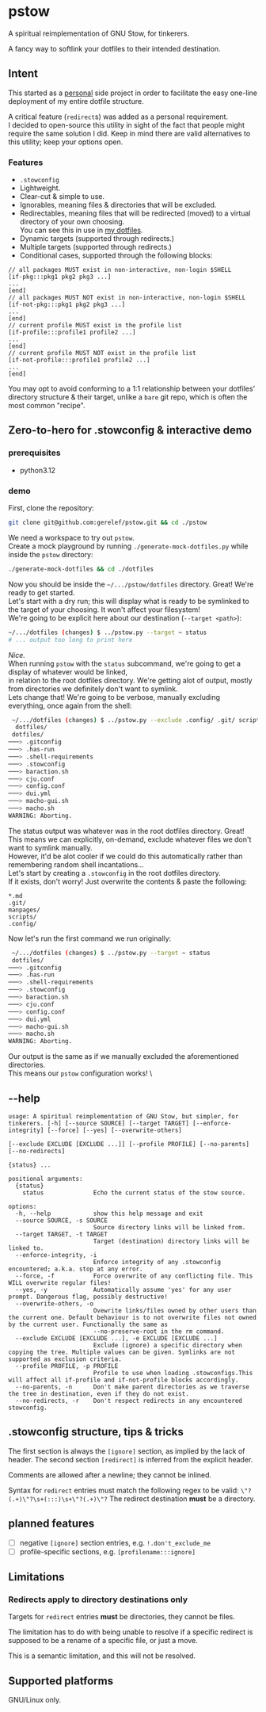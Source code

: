 # pstow
A spiritual reimplementation of GNU Stow, for tinkerers.

A fancy way to softlink your dotfiles to their intended destination.

## Intent
This started as a [personal](https://github.com/gerelef/) side project in order to facilitate the easy one-line 
deployment of my entire dotfile structure.

A critical feature (`redirect`s) was added as a personal requirement. \
I decided to open-source this utility in sight of the fact that people might require the same solution I did.
Keep in mind there are valid alternatives to this utility; keep your options open.
### Features
- `.stowconfig`
- Lightweight.
- Clear-cut & simple to use.
- Ignorables, meaning files & directories that will be excluded.
- Redirectables, meaning files that will be redirected (moved) to a virtual directory of your own choosing. \
You can see this in use in [my dotfiles](https://github.com/gerelef/dotfiles).
- Dynamic targets (supported through redirects.)
- Multiple targets (supported through redirects.)
- Conditional cases, supported through the following blocks:
```stowconfig
// all packages MUST exist in non-interactive, non-login $SHELL
[if-pkg:::pkg1 pkg2 pkg3 ...]
...
[end]
// all packages MUST NOT exist in non-interactive, non-login $SHELL
[if-not-pkg:::pkg1 pkg2 pkg3 ...]
...
[end]
// current profile MUST exist in the profile list 
[if-profile:::profile1 profile2 ...]
...
[end]
// current profile MUST NOT exist in the profile list
[if-not-profile:::profile1 profile2 ...]
...
[end]
```
You may opt to avoid conforming to a 1:1 relationship between your dotfiles' directory structure & their target, 
unlike a `bare` git repo, which is often the most common "recipe".  

## Zero-to-hero for .stowconfig & interactive demo
### prerequisites
- python3.12

### demo
First, clone the repository:
```bash
git clone git@github.com:gerelef/pstow.git && cd ./pstow
```
We need a workspace to try out `pstow`. \
Create a mock playground by running `./generate-mock-dotfiles.py` while inside the `pstow` directory:
```bash
./generate-mock-dotfiles && cd ./dotfiles
```
Now you should be inside the `~/.../pstow/dotfiles` directory. Great! We're ready to get started. \
Let's start with a dry run; this will display what is ready to be symlinked to the target of your choosing. 
It won't affect your filesystem! \
We're going to be explicit here about our destination (`--target <path>`):
```bash
~/.../dotfiles (changes) $ ../pstow.py --target ~ status
# ... output too long to print here
```
*Nice.* \
When running `pstow` with the `status` subcommand, we're going to get a display of whatever would be linked, \
in relation to the root dotfiles directory.
We're getting alot of output, mostly from directories we definitely don't want to symlink. \
Lets change that! We're going to be verbose, manually excluding everything, once again from the shell:
```bash
 ~/.../dotfiles (changes) $ ../pstow.py --exclude .config/ .git/ scripts/ manpages/ --target ~ status
  dotfiles/
 dotfiles/
───> .gitconfig
───> .has-run
───> .shell-requirements
───> .stowconfig
───> baraction.sh
───> cju.conf
───> config.conf
───> dui.yml
───> macho-gui.sh
───> macho.sh
WARNING: Aborting.
```
The status output was whatever was in the root dotfiles directory. Great! This means we can explicitly, on-demand,
exclude whatever files we don't want to symlink manually. \
However, it'd be alot cooler if we could do this automatically rather than remembering random shell incantations... \
Let's start by creating a `.stowconfig` in the root dotfiles directory. \
If it exists, don't worry! Just overwrite the contents & paste the following:
```
*.md
.git/
manpages/
scripts/
.config/
```
Now let's run the first command we run originally:
```bash
 ~/.../dotfiles (changes) $ ../pstow.py --target ~ status
 dotfiles/
───> .gitconfig
───> .has-run
───> .shell-requirements
───> .stowconfig
───> baraction.sh
───> cju.conf
───> config.conf
───> dui.yml
───> macho-gui.sh
───> macho.sh
WARNING: Aborting.
```
Our output is the same as if we manually excluded the aforementioned directories. \
This means our `pstow` configuration works! \



## --help
```
usage: A spiritual reimplementation of GNU Stow, but simpler, for tinkerers. [-h] [--source SOURCE] [--target TARGET] [--enforce-integrity] [--force] [--yes] [--overwrite-others]
                                                                             [--exclude EXCLUDE [EXCLUDE ...]] [--profile PROFILE] [--no-parents] [--no-redirects]
                                                                             {status} ...

positional arguments:
  {status}
    status              Echo the current status of the stow source.

options:
  -h, --help            show this help message and exit
  --source SOURCE, -s SOURCE
                        Source directory links will be linked from.
  --target TARGET, -t TARGET
                        Target (destination) directory links will be linked to.
  --enforce-integrity, -i
                        Enforce integrity of any .stowconfig encountered; a.k.a. stop at any error.
  --force, -f           Force overwrite of any conflicting file. This WILL overwrite regular files!
  --yes, -y             Automatically assume 'yes' for any user prompt. Dangerous flag, possibly destructive!
  --overwrite-others, -o
                        Ovewrite links/files owned by other users than the current one. Default behaviour is to not overwrite files not owned by the current user. Functionally the same as
                        --no-preserve-root in the rm command.
  --exclude EXCLUDE [EXCLUDE ...], -e EXCLUDE [EXCLUDE ...]
                        Exclude (ignore) a specific directory when copying the tree. Multiple values can be given. Symlinks are not supported as exclusion criteria.
  --profile PROFILE, -p PROFILE
                        Profile to use when loading .stowconfigs.This will affect all if-profile and if-not-profile blocks accordingly.
  --no-parents, -n      Don't make parent directories as we traverse the tree in destination, even if they do not exist.
  --no-redirects, -r    Don't respect redirects in any encountered stowconfig.
```

## .stowconfig structure, tips & tricks
The first section is always the `[ignore]` section, as implied by the lack of header.
The second section `[redirect]` is inferred from the explicit header. 

Comments are allowed after a newline; they cannot be inlined.

Syntax for `redirect` entries must match the following regex to be valid: `\"?(.+)\"?\s+(:::)\s+\"?(.+)\"?`
The redirect destination **must** be a directory. 

## planned features
- [ ] negative `[ignore]` section entries, e.g. `!.don't_exclude_me`
- [ ] profile-specific sections, e.g. `[profilename:::ignore]`

## Limitations
### Redirects apply to directory destinations only
Targets for `redirect` entries **must** be directories, they cannot be files.

The limitation has to do with being unable to resolve if a specific redirect is supposed to be a rename of a
specific file, or just a move. 

This is a semantic limitation, and this will not be resolved.

## Supported platforms
GNU/Linux only.
